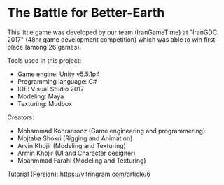 # The Battle for Better-Earth
This little game was developed by our team (IranGameTime) at "IranGDC 2017" (48hr game development competition) which was able to win first place (among 26 games).

Tools used in this project:
 - Game engine: Unity v5.5.1p4
 - Programming language: C#
 - IDE: Visual Studio 2017
 - Modeling: Maya
 - Texturing: Mudbox
 
 
 Creators:
  - Mohammad Kohranrooz (Game engineering and programmering)
  - Mojtaba Shokri (Rigging and Animation)
  - Arvin Khojir (Modeling and Texturing)
  - Armin Khojir (UI and Character designer)
  - Moahmmad Farahi (Modeling and Texturing)
  
  Tutorial (Persian):
  https://vitringram.com/article/6

